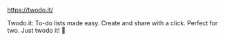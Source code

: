 https://twodo.it/

Twodo.it: To-do lists made easy. Create and share with a click. Perfect for two. Just twodo it! 🙌
